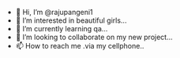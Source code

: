- 👋 Hi, I’m @rajupangeni1
- 👀 I’m interested in beautiful girls...
- 🌱 I’m currently learning qa...
- 💞️ I’m looking to collaborate on my new project...
- 📫 How to reach me .via my cellphone..

<!---
rajupangeni1/rajupangeni1 is a ✨ special ✨ repository because its `README.md` (this file) appears on your GitHub profile.
You can click the Preview link to take a look at your changes.
--->
